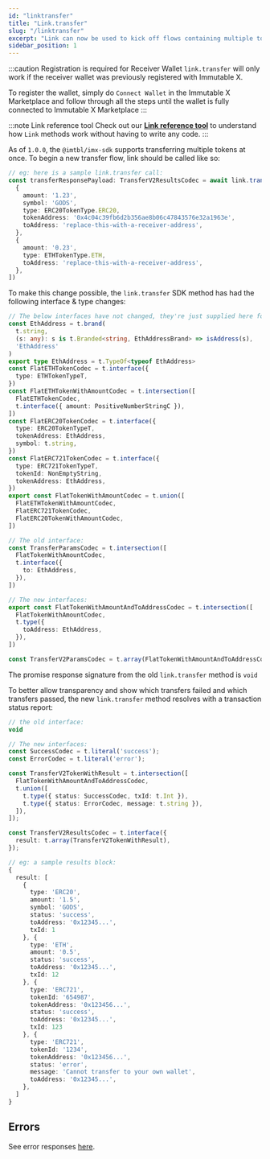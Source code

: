 ```yaml
---
id: "linktransfer"
title: "Link.transfer"
slug: "/linktransfer"
excerpt: "Link can now be used to kick off flows containing multiple token transfers"
sidebar_position: 1
---
```


:::caution Registration is required for Receiver Wallet
`link.transfer` will only work if the receiver wallet was previously registered with Immutable X.

To register the wallet, simply do `Connect Wallet` in the Immutable X Marketplace and follow through all the steps until the wallet is fully connected to Immutable X Marketplace
:::

:::note Link reference tool
Check out our **[Link reference tool](https://tools.immutable.com/link-reference/)** to understand how `Link` methods work without having to write any code.
:::

As of `1.0.0`, the `@imtbl/imx-sdk` supports transferring multiple tokens at once. To begin a new transfer flow, link should be called like so:

```typescript
// eg: here is a sample link.transfer call:
const transferResponsePayload: TransferV2ResultsCodec = await link.transfer([
  {
    amount: '1.23',
    symbol: 'GODS',
    type: ERC20TokenType.ERC20,
    tokenAddress: '0x4c04c39fb6d2b356ae8b06c47843576e32a1963e',
    toAddress: 'replace-this-with-a-receiver-address',
  },
  {
    amount: '0.23',
    type: ETHTokenType.ETH,
    toAddress: 'replace-this-with-a-receiver-address',
  },
])
```

To make this change possible, the `link.transfer` SDK method has had the following interface & type changes:

```typescript
// The below interfaces have not changed, they're just supplied here for context ...
const EthAddress = t.brand(
  t.string,
  (s: any): s is t.Branded<string, EthAddressBrand> => isAddress(s),
  'EthAddress'
)
export type EthAddress = t.TypeOf<typeof EthAddress>
const FlatETHTokenCodec = t.interface({
  type: ETHTokenTypeT,
})
const FlatETHTokenWithAmountCodec = t.intersection([
  FlatETHTokenCodec,
  t.interface({ amount: PositiveNumberStringC }),
])
const FlatERC20TokenCodec = t.interface({
  type: ERC20TokenTypeT,
  tokenAddress: EthAddress,
  symbol: t.string,
})
const FlatERC721TokenCodec = t.interface({
  type: ERC721TokenTypeT,
  tokenId: NonEmptyString,
  tokenAddress: EthAddress,
})
export const FlatTokenWithAmountCodec = t.union([
  FlatETHTokenWithAmountCodec,
  FlatERC721TokenCodec,
  FlatERC20TokenWithAmountCodec,
])

// The old interface:
const TransferParamsCodec = t.intersection([
  FlatTokenWithAmountCodec,
  t.interface({
    to: EthAddress,
  }),
])

// The new interfaces:
export const FlatTokenWithAmountAndToAddressCodec = t.intersection([
  FlatTokenWithAmountCodec,
  t.type({
    toAddress: EthAddress,
  }),
])

const TransferV2ParamsCodec = t.array(FlatTokenWithAmountAndToAddressCodec)
```

The promise response signature from the old `link.transfer` method is `void`

To better allow transparency and show which transfers failed and which transfers passed, the new `link.transfer` method resolves with a transaction status report:

```typescript
// the old interface:
void

// The new interfaces:
const SuccessCodec = t.literal('success');
const ErrorCodec = t.literal('error');

const TransferV2TokenWithResult = t.intersection([
  FlatTokenWithAmountAndToAddressCodec,
  t.union([
    t.type({ status: SuccessCodec, txId: t.Int }),
    t.type({ status: ErrorCodec, message: t.string }),
  ]),
]);

const TransferV2ResultsCodec = t.interface({
  result: t.array(TransferV2TokenWithResult),
});

// eg: a sample results block:
{
  result: [
    {
      type: 'ERC20',
      amount: '1.5',
      symbol: 'GODS',
      status: 'success',
      toAddress: '0x12345...',
      txId: 1
    }, {
      type: 'ETH',
      amount: '0.5',
      status: 'success',
      toAddress: '0x12345...',
      txId: 12
    }, {
      type: 'ERC721',
      tokenId: '654987',
      tokenAddress: '0x123456...',
      status: 'success',
      toAddress: '0x12345...',
      txId: 123
    }, {
      type: 'ERC721',
      tokenId: '1234',
      tokenAddress: '0x123456...',
      status: 'error',
      message: 'Cannot transfer to your own wallet',
      toAddress: '0x12345...',
    },
  ]
}
```

## Errors

See error responses [here](./link-errors.md#transfer).